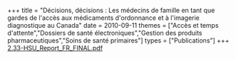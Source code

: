 +++
title = "Décisions, décisions : Les médecins de famille en tant que gardes de l'accès aux médicaments d'ordonnance et à l'imagerie diagnostique au Canada"
date = 2010-09-11
themes = ["Accès et temps d'attente","Dossiers de santé électroniques","Gestion des produits pharmaceutiques","Soins de santé primaires"]
types = ["Publications"]
+++
[2.33-HSU\_Report\_FR\_FINAL.pdf](/files/2.33-HSU_Report_FR_FINAL.pdf)

